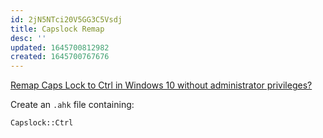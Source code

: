 ```yaml
---
id: 2jN5NTci20V5GG3C5Vsdj
title: Capslock Remap
desc: ''
updated: 1645700812982
created: 1645700767676
---
```


[Remap Caps Lock to Ctrl in Windows 10 without administrator privileges?](https://superuser.com/questions/1473001/remap-caps-lock-to-ctrl-in-windows-10-without-administrator-privileges)


Create an `.ahk` file containing:

```ahk
Capslock::Ctrl
```